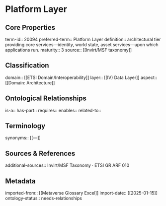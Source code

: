 # Platform Layer

## Core Properties
term-id:: 20094
preferred-term:: Platform Layer
definition:: architectural tier providing core services—identity, world state, asset services—upon which applications run.
maturity:: 3
source:: [[Invirt/MSF taxonomy]]

## Classification
domain:: [[ETSI Domain/Interoperability]]
layer:: [[IV) Data Layer]]
aspect:: [[Domain: Architecture]]

## Ontological Relationships
is-a:: 
has-part:: 
requires:: 
enables:: 
related-to:: 

## Terminology
synonyms:: [[—]]

## Sources & References
additional-sources:: Invirt/MSF Taxonomy · ETSI GR ARF 010

## Metadata
imported-from:: [[Metaverse Glossary Excel]]
import-date:: [[2025-01-15]]
ontology-status:: needs-relationships